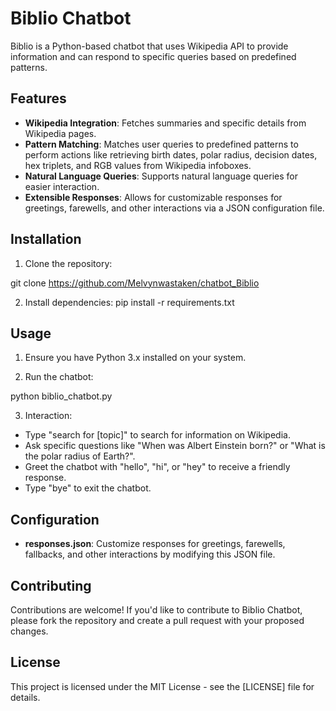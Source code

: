 # Biblio Chatbot

Biblio is a Python-based chatbot that uses Wikipedia API to provide information and can respond to specific queries based on predefined patterns.

## Features

- **Wikipedia Integration**: Fetches summaries and specific details from Wikipedia pages.
- **Pattern Matching**: Matches user queries to predefined patterns to perform actions like retrieving birth dates, polar radius, decision dates, hex triplets, and RGB values from Wikipedia infoboxes.
- **Natural Language Queries**: Supports natural language queries for easier interaction.
- **Extensible Responses**: Allows for customizable responses for greetings, farewells, and other interactions via a JSON configuration file.

## Installation

1. Clone the repository:

git clone https://github.com/Melvynwastaken/chatbot_Biblio

2. Install dependencies:
pip install -r requirements.txt


## Usage

1. Ensure you have Python 3.x installed on your system.

2. Run the chatbot:

python biblio_chatbot.py


3. Interaction:
- Type "search for [topic]" to search for information on Wikipedia.
- Ask specific questions like "When was Albert Einstein born?" or "What is the polar radius of Earth?".
- Greet the chatbot with "hello", "hi", or "hey" to receive a friendly response.
- Type "bye" to exit the chatbot.

## Configuration

- **responses.json**: Customize responses for greetings, farewells, fallbacks, and other interactions by modifying this JSON file.

## Contributing

Contributions are welcome! If you'd like to contribute to Biblio Chatbot, please fork the repository and create a pull request with your proposed changes.

## License

This project is licensed under the MIT License - see the [LICENSE] file for details.
